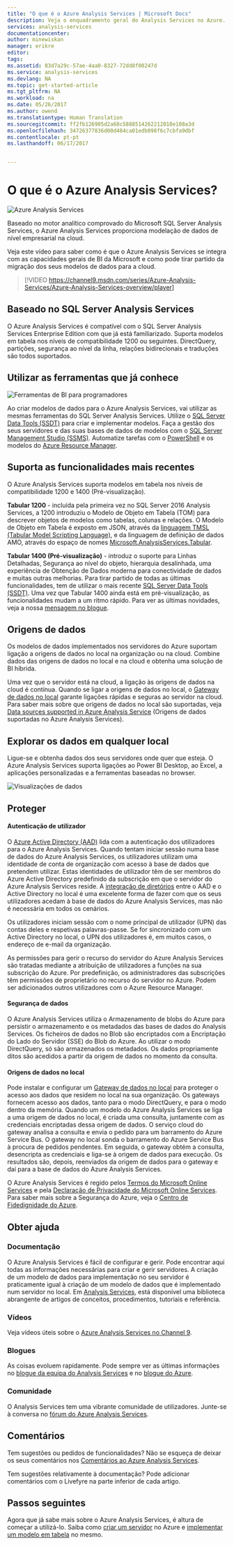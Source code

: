 ```yaml
---
title: "O que é o Azure Analysis Services | Microsoft Docs"
description: Veja o enquadramento geral do Analysis Services no Azure.
services: analysis-services
documentationcenter: 
author: minewiskan
manager: erikre
editor: 
tags: 
ms.assetid: 83d7a29c-57ae-4aa0-8327-72dd8f00247d
ms.service: analysis-services
ms.devlang: NA
ms.topic: get-started-article
ms.tgt_pltfrm: NA
ms.workload: na
ms.date: 05/26/2017
ms.author: owend
ms.translationtype: Human Translation
ms.sourcegitcommit: ff2fb126905d2a68c5888514262212010e108a3d
ms.openlocfilehash: 34726377836d00d484ca01edb098f6c7cbfa9dbf
ms.contentlocale: pt-pt
ms.lasthandoff: 06/17/2017


---
```

<a id="what-is-azure-analysis-services" class="xliff"></a>

# O que é o Azure Analysis Services?
![Azure Analysis Services](./media/analysis-services-overview/aas-overview-aas-icon.png)

Baseado no motor analítico comprovado do Microsoft SQL Server Analysis Services, o Azure Analysis Services proporciona modelação de dados de nível empresarial na cloud. 

Veja este vídeo para saber como é que o Azure Analysis Services se integra com as capacidades gerais de BI da Microsoft e como pode tirar partido da migração dos seus modelos de dados para a cloud.


>[!VIDEO https://channel9.msdn.com/series/Azure-Analysis-Services/Azure-Analysis-Services-overview/player]
>
>


<a id="built-on-sql-server-analysis-services" class="xliff"></a>

## Baseado no SQL Server Analysis Services
O Azure Analysis Services é compatível com o SQL Server Analysis Services Enterprise Edition com que já está familiarizado. Suporta modelos em tabela nos níveis de compatibilidade 1200 ou seguintes. DirectQuery, partições, segurança ao nível da linha, relações bidirecionais e traduções são todos suportados.

<a id="use-the-tools-you-already-know" class="xliff"></a>

## Utilizar as ferramentas que já conhece
![Ferramentas de BI para programadores](./media/analysis-services-overview/aas-overview-dev-tools.png)

Ao criar modelos de dados para o Azure Analysis Services, vai utilizar as mesmas ferramentas do SQL Server Analysis Services. Utilize o [SQL Server Data Tools (SSDT)](https://msdn.microsoft.com/library/mt204009.aspx) para criar e implementar modelos. Faça a gestão dos seus servidores e das suas bases de dados de modelos com o [SQL Server Management Studio (SSMS)](https://msdn.microsoft.com/library/mt238290.aspx). Automatize tarefas com o [PowerShell](analysis-services-powershell.md) e os modelos do [Azure Resource Manager](../azure-resource-manager/resource-group-overview.md). 

<a id="supports-the-latest-features" class="xliff"></a>

## Suporta as funcionalidades mais recentes
O Azure Analysis Services suporta modelos em tabela nos níveis de compatibilidade 1200 e 1400 (Pré-visualização).

**Tabular 1200** - incluída pela primeira vez no SQL Server 2016 Analysis Services, a 1200 introduziu o Modelo de Objeto em Tabela (TOM) para descrever objetos de modelos como tabelas, colunas e relações. O Modelo de Objeto em Tabela é exposto em JSON, através da [linguagem TMSL (Tabular Model Scripting Language)](https://docs.microsoft.com/sql/analysis-services/tabular-model-scripting-language-tmsl-reference), e da linguagem de definição de dados AMO, através do espaço de nomes [Microsoft.AnalysisServices.Tabular](https://msdn.microsoft.com/library/microsoft.analysisservices.tabular.aspx).

**Tabular 1400 (Pré-visualização)** - introduz o suporte para Linhas Detalhadas, Segurança ao nível do objeto, hierarquia desalinhada, uma experiência de Obtenção de Dados moderna para conectividade de dados e muitas outras melhorias. Para tirar partido de todas as últimas funcionalidades, tem de utilizar o mais recente [SQL Server Data Tools (SSDT)](https://msdn.microsoft.com/library/mt204009.aspx). Uma vez que Tabular 1400 ainda está em pré-visualização, as funcionalidades mudam a um ritmo rápido. Para ver as últimas novidades, veja a nossa [mensagem no blogue](https://azure.microsoft.com/blog/1400-models-in-azure-as/).

<a id="data-sources" class="xliff"></a>

## Origens de dados
Os modelos de dados implementados nos servidores do Azure suportam ligação a origens de dados no local na organização ou na cloud. Combine dados das origens de dados no local e na cloud e obtenha uma solução de BI híbrida.

Uma vez que o servidor está na cloud, a ligação às origens de dados na cloud é contínua. Quando se ligar a origens de dados no local, o [Gateway de dados no local](analysis-services-gateway.md) garante ligações rápidas e seguras ao servidor na cloud. Para saber mais sobre que origens de dados no local são suportadas, veja [Data sources supported in Azure Analysis Service](analysis-services-datasource.md) (Origens de dados suportadas no Azure Analysis Services).


<a id="explore-your-data-from-anywhere" class="xliff"></a>

## Explorar os dados em qualquer local
Ligue-se e obtenha dados dos seus servidores onde quer que esteja. O Azure Analysis Services suporta ligações ao Power BI Desktop, ao Excel, a aplicações personalizadas e a ferramentas baseadas no browser.

![Visualizações de dados](./media/analysis-services-overview/aas-overview-visualization.png)


<a id="secure" class="xliff"></a>

## Proteger
<a id="user-authentication" class="xliff"></a>

#### Autenticação de utilizador
O [Azure Active Directory (AAD)](../active-directory/active-directory-whatis.md) lida com a autenticação dos utilizadores para o Azure Analysis Services. Quando tentam iniciar sessão numa base de dados do Azure Analysis Services, os utilizadores utilizam uma identidade de conta de organização com acesso à base de dados que pretendem utilizar. Estas identidades de utilizador têm de ser membros do Azure Active Directory predefinido da subscrição em que o servidor do Azure Analysis Services reside. A [integração de diretórios](https://technet.microsoft.com/library/jj573653.aspx) entre o AAD e o Active Directory no local é uma excelente forma de fazer com que os seus utilizadores acedam à base de dados do Azure Analysis Services, mas não é necessária em todos os cenários.

Os utilizadores iniciam sessão com o nome principal de utilizador (UPN) das contas deles e respetivas palavras-passe. Se for sincronizado com um Active Directory no local, o UPN dos utilizadores é, em muitos casos, o endereço de e-mail da organização.

As permissões para gerir o recurso do servidor do Azure Analysis Services são tratadas mediante a atribuição de utilizadores a funções na sua subscrição do Azure. Por predefinição, os administradores das subscrições têm permissões de proprietário no recurso do servidor no Azure. Podem ser adicionados outros utilizadores com o Azure Resource Manager.

<a id="data-security" class="xliff"></a>

#### Segurança de dados
O Azure Analysis Services utiliza o Armazenamento de blobs do Azure para persistir o armazenamento e os metadados das bases de dados do Analysis Services. Os ficheiros de dados no Blob são encriptados com a Encriptação do Lado do Servidor (SSE) do Blob do Azure. Ao utilizar o modo DirectQuery, só são armazenados os metadados. Os dados propriamente ditos são acedidos a partir da origem de dados no momento da consulta.

<a id="on-premises-data-sources" class="xliff"></a>

#### Origens de dados no local
Pode instalar e configurar um [Gateway de dados no local](analysis-services-gateway.md) para proteger o acesso aos dados que residem no local na sua organização. Os gateways fornecem acesso aos dados, tanto para o modo DirectQuery, e para o modo dentro da memória. Quando um modelo do Azure Analysis Services se liga a uma origem de dados no local, é criada uma consulta, juntamente com as credenciais encriptadas dessa origem de dados. O serviço cloud do gateway analisa a consulta e envia o pedido para um barramento do Azure Service Bus. O gateway no local sonda o barramento do Azure Service Bus à procura de pedidos pendentes. Em seguida, o gateway obtém a consulta, desencripta as credenciais e liga-se à origem de dados para execução. Os resultados são, depois, reenviados da origem de dados para o gateway e daí para a base de dados do Azure Analysis Services.

O Azure Analysis Services é regido pelos [Termos do Microsoft Online Services](http://www.microsoftvolumelicensing.com/DocumentSearch.aspx?Mode=3&DocumentTypeId=31) e pela [Declaração de Privacidade do Microsoft Online Services](https://www.microsoft.com/privacystatement/OnlineServices/Default.aspx).
Para saber mais sobre a Segurança do Azure, veja o [Centro de Fidedignidade do Azure](https://www.microsoft.com/trustcenter/Security/AzureSecurity).

<a id="get-help" class="xliff"></a>

## Obter ajuda

<a id="documentation" class="xliff"></a>

### Documentação
O Azure Analysis Services é fácil de configurar e gerir. Pode encontrar aqui todas as informações necessárias para criar e gerir servidores. A criação de um modelo de dados para implementação no seu servidor é praticamente igual à criação de um modelo de dados que é implementado num servidor no local. Em [Analysis Services](https://docs.microsoft.com/sql/analysis-services/analysis-services), está disponível uma biblioteca abrangente de artigos de conceitos, procedimentos, tutoriais e referência.

<a id="videos" class="xliff"></a>

### Vídeos
Veja vídeos úteis sobre o [Azure Analysis Services no Channel 9](https://channel9.msdn.com/series/Azure-Analysis-Services).

<a id="blogs" class="xliff"></a>

### Blogues
As coisas evoluem rapidamente. Pode sempre ver as últimas informações no [blogue da equipa do Analysis Services](https://blogs.msdn.microsoft.com/analysisservices/) e no [blogue do Azure](https://azure.microsoft.com/blog/).

<a id="community" class="xliff"></a>

### Comunidade
O Analysis Services tem uma vibrante comunidade de utilizadores. Junte-se à conversa no [fórum do Azure Analysis Services](https://aka.ms/azureanalysisservicesforum).

<a id="feedback" class="xliff"></a>

## Comentários
Tem sugestões ou pedidos de funcionalidades? Não se esqueça de deixar os seus comentários nos [Comentários ao Azure Analysis Services](https://aka.ms/azureanalysisservicesfeedback).

Tem sugestões relativamente à documentação? Pode adicionar comentários com o Livefyre na parte inferior de cada artigo.

<a id="next-steps" class="xliff"></a>

## Passos seguintes
Agora que já sabe mais sobre o Azure Analysis Services, é altura de começar a utilizá-lo. Saiba como [criar um servidor](analysis-services-create-server.md) no Azure e [implementar um modelo em tabela](analysis-services-deploy.md) no mesmo.

